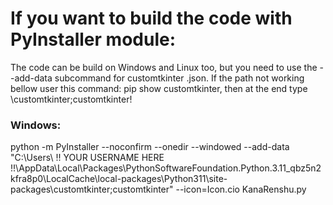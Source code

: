 # If you want to build the code with PyInstaller module:
The code can be build on Windows and Linux too, but you need to use the --add-data subcommand for customtkinter .json.
If the path not working bellow user this command: pip show customtkinter, then at the end type \customtkinter;customtkinter!
### Windows:
python -m PyInstaller --noconfirm --onedir --windowed --add-data "C:\Users\ !! YOUR USERNAME HERE !!\AppData\Local\Packages\PythonSoftwareFoundation.Python.3.11_qbz5n2kfra8p0\LocalCache\local-packages\Python311\site-packages\customtkinter;customtkinter" --icon=Icon.cio KanaRenshu.py
